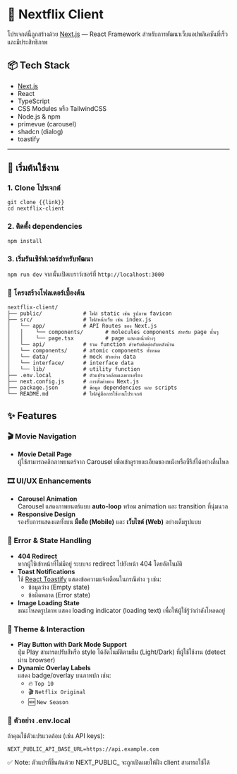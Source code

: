 # 🧪 Nextflix Client

โปรเจกต์นี้ถูกสร้างด้วย [Next.js](https://nextjs.org/) — React Framework สำหรับการพัฒนาเว็บแอปพลิเคชันที่เร็วและมีประสิทธิภาพ

## 📦 Tech Stack

- [Next.js](https://nextjs.org/)
- React
- TypeScript
- CSS Modules หรือ TailwindCSS 
- Node.js & npm
- primevue (carousel)
- shadcn (dialog)
- toastify

---

## 🚀 เริ่มต้นใช้งาน

### 1. Clone โปรเจกต์

```
git clone {{link}}
cd nextflix-client
```

### 2. ติดตั้ง dependencies
```npm install```

### 3. เริ่มรันเซิร์ฟเวอร์สำหรับพัฒนา
```npm run dev```
จากนั้นเปิดเบราว์เซอร์ที่ ```http://localhost:3000```


### 📁 โครงสร้างโฟลเดอร์เบื้องต้น
```
nextflix-client/        
├── public/             # ไฟล์ static เช่น รูปภาพ favicon        
├── src/                # ไฟล์หน้าเว็บ เช่น index.js
│   └── app/            # API Routes ของ Next.js
│   │    └── components/       # molecules components สำหรับ page นั้นๆ
│   │    └── page.tsx          # page แสดงหน้าต่างๆ
│   └── api/            # รวม function สำหรับติดต่อกับหลังบ้าน
│   └── components/     # atomic components ทั้งหมด
│   └── data/           # mock ตัวอย่าง data
│   └── interface/      # interface data
│   └── lib/            # utility function
├── .env.local          # ตัวแปรแวดล้อมเฉพาะเครื่อง
├── next.config.js      # การตั้งค่าของ Next.js
├── package.json        # ข้อมูล dependencies และ scripts
└── README.md           # ไฟล์คู่มือการใช้งานโปรเจกต์
```

## ✨ Features

### 🎬 Movie Navigation
- **Movie Detail Page**  
  ผู้ใช้สามารถคลิกภาพยนตร์จาก Carousel เพื่อเข้าดูรายละเอียดของหนังหรือซีรีส์ได้อย่างลื่นไหล

### 🎞 UI/UX Enhancements
- **Carousel Animation**  
  Carousel แสดงภาพยนตร์แบบ **auto-loop** พร้อม animation และ transition ที่นุ่มนวล
- **Responsive Design**  
  รองรับการแสดงผลทั้งบน **มือถือ (Mobile)** และ **เว็บไซต์ (Web)** อย่างเต็มรูปแบบ

### 🚫 Error & State Handling
- **404 Redirect**  
  หากผู้ใช้เข้าหน้าที่ไม่มีอยู่ ระบบจะ redirect ไปยังหน้า 404 โดยอัตโนมัติ
- **Toast Notifications**  
  ใช้ [React Toastify](https://fkhadra.github.io/react-toastify/) แสดงข้อความแจ้งเตือนในกรณีต่าง ๆ เช่น:
  - ข้อมูลว่าง (Empty state)
  - ข้อผิดพลาด (Error state)
- **Image Loading State**  
  ขณะโหลดรูปภาพ แสดง loading indicator (loading text) เพื่อให้ผู้ใช้รู้ว่ากำลังโหลดอยู่

### 🌙 Theme & Interaction
- **Play Button with Dark Mode Support**  
  ปุ่ม Play สามารถปรับสีหรือ style ได้อัตโนมัติตามธีม (Light/Dark) ที่ผู้ใช้ใช้งาน (detect ผ่าน browser)
- **Dynamic Overlay Labels**  
  แสดง badge/overlay บนภาพปก เช่น:
  - 🔥 `Top 10`
  - 🎬 `Netflix Original`
  - 🆕 `New Season`

### 🧪 ตัวอย่าง .env.local
ถ้าคุณใช้ตัวแปรแวดล้อม (เช่น API keys):
```
NEXT_PUBLIC_API_BASE_URL=https://api.example.com
```
✅ Note: ตัวแปรที่ขึ้นต้นด้วย NEXT_PUBLIC_ จะถูกเปิดเผยให้ฝั่ง client สามารถใช้ได้
